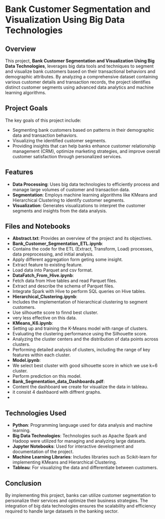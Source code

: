 
# Bank Customer Segmentation and Visualization Using Big Data Technologies

## Overview

This project, **Bank Customer Segmentation and Visualization Using Big Data Technologies**, leverages big data tools and techniques to segment and visualize bank customers based on their transactional behaviors and demographic attributes. By analyzing a comprehensive dataset containing various customer details and transaction records, the project identifies distinct customer segments using advanced data analytics and machine learning algorithms.

## Project Goals

The key goals of this project include:
- Segmenting bank customers based on patterns in their demographic data and transaction behaviors.
- Visualizing the identified customer segments.
- Providing insights that can help banks enhance customer relationship management (CRM), optimize marketing strategies, and improve overall customer satisfaction through personalized services.

  
  
## Features
- **Data Processing**: Uses big data technologies to efficiently process and manage large volumes of customer and transaction data.
- **Segmentation**: Employs machine learning algorithms like KMeans and Hierarchical Clustering to identify customer segments.
- **Visualization**: Generates visualizations to interpret the customer segments and insights from the data analysis.

  

## Files and Notebooks
- **Abstract.txt**: Provides an overview of the project and its objectives.
- **Bank_Customer_Segmentation_ETL.ipynb**:
- Contains the code for the ETL (Extract, Transform, Load) processes, data preprocessing, and initial analysis.
- Apply different aggregation form geting some insight.
- Extract feature to existing feature.
- Load data into Parquet and csv format.
- **DataFatch_From_Hive.ipynb**:
- Fetch data from Hive tables and read Parquet files.
- Extract and describe the schema of Parquet files.
- Integrate Spark with Hive to perform SQL queries on Hive tables.
- **Hierarchical_Clustering.ipynb**:
- Includes the implementation of hierarchical clustering to segment customers.
- Use silhouette score to finnd best cluster.
- very less effective on this data.
- **KMeans_K6.ipynb**:
- Setting up and training the K-Means model with range of clusters.
- Evaluating the clustering performance using the Silhouette score.
- Analyzing the cluster centers and the distribution of data points across clusters.
- Performing detailed analysis of clusters, including the range of key features within each cluster.
- **Model.ipynb**:
- We select best cluster with good silhouette score in which we use k=6 cluster.
- Perform prediction on this model.
- **Bank_Segmentation_data_Dashboards.pdf**:
- Content the dashboard we create for visualize the data in tableau.
- it consist 4 dashbaord with diffrent graphs.
- 


## Technologies Used
- **Python**: Programming language used for data analysis and machine learning.
- **Big Data Technologies**: Technologies such as Apache Spark and Hadoop were utilized for managing and analyzing large datasets.
- **Jupyter Notebooks**: Used for interactive development and documentation of the project.
- **Machine Learning Libraries**: Includes libraries such as Scikit-learn for implementing KMeans and Hierarchical Clustering.
- **Tableau**: For visualizing the data and differentiate between customers.

## Conclusion
By implementing this project, banks can utilize customer segmentation to personalize their services and optimize their business strategies. The integration of big data technologies ensures the scalability and efficiency required to handle large datasets in the banking sector.

